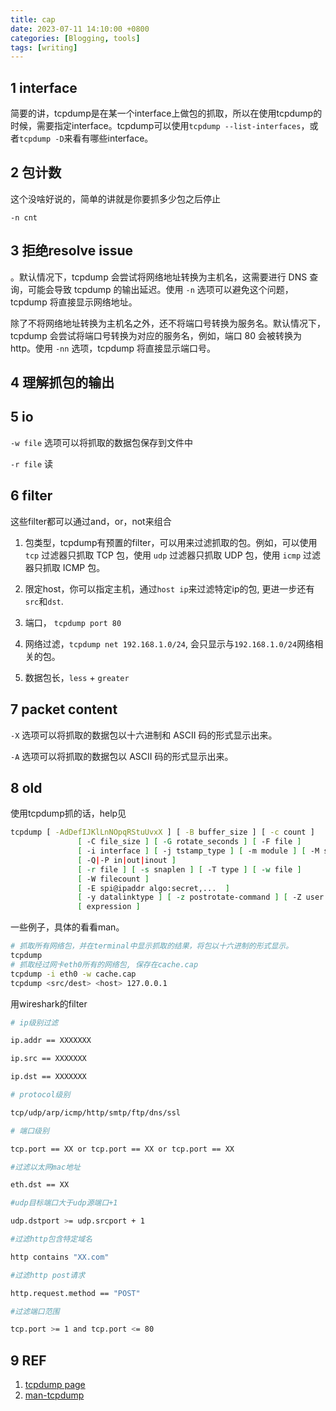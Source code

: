 ```yaml
---
title: cap
date: 2023-07-11 14:10:00 +0800
categories: [Blogging, tools]
tags: [writing]
---
```


## 1 interface

简要的讲，tcpdump是在某一个interface上做包的抓取，所以在使用tcpdump的时候，需要指定interface。tcpdump可以使用`tcpdump --list-interfaces`，或者`tcpdump -D`来看有哪些interface。

## 2 包计数

这个没啥好说的，简单的讲就是你要抓多少包之后停止

`-n cnt`

## 3 拒绝resolve issue

。默认情况下，tcpdump 会尝试将网络地址转换为主机名，这需要进行 DNS 查询，可能会导致 tcpdump 的输出延迟。使用 `-n` 选项可以避免这个问题，tcpdump 将直接显示网络地址。

除了不将网络地址转换为主机名之外，还不将端口号转换为服务名。默认情况下，tcpdump 会尝试将端口号转换为对应的服务名，例如，端口 80 会被转换为 http。使用 `-nn` 选项，tcpdump 将直接显示端口号。

## 4 理解抓包的输出

## 5 io

`-w file` 选项可以将抓取的数据包保存到文件中

`-r file` 读

## 6 filter

这些filter都可以通过and，or，not来组合

1. 包类型，tcpdump有预置的filter，可以用来过滤抓取的包。例如，可以使用 `tcp` 过滤器只抓取 TCP 包，使用 `udp` 过滤器只抓取 UDP 包，使用 `icmp` 过滤器只抓取 ICMP 包。

2. 限定host，你可以指定主机，通过`host ip`来过滤特定ip的包, 更进一步还有`src`和`dst`.

3. 端口， `tcpdump port 80`

4. 网络过滤，`tcpdump net 192.168.1.0/24`, 会只显示与`192.168.1.0/24`网络相关的包。

5. 数据包长，`less` + `greater`

## 7 packet content

`-X` 选项可以将抓取的数据包以十六进制和 ASCII 码的形式显示出来。

`-A` 选项可以将抓取的数据包以 ASCII 码的形式显示出来。

## 8 old

使用tcpdump抓的话，help见

```bash
tcpdump [ -AdDefIJKlLnNOpqRStuUvxX ] [ -B buffer_size ] [ -c count ]
               [ -C file_size ] [ -G rotate_seconds ] [ -F file ]
               [ -i interface ] [ -j tstamp_type ] [ -m module ] [ -M secret ]
               [ -Q|-P in|out|inout ]
               [ -r file ] [ -s snaplen ] [ -T type ] [ -w file ]
               [ -W filecount ]
               [ -E spi@ipaddr algo:secret,...  ]
               [ -y datalinktype ] [ -z postrotate-command ] [ -Z user ]
               [ expression ]
```

一些例子，具体的看看man。

```bash
# 抓取所有网络包，并在terminal中显示抓取的结果，将包以十六进制的形式显示。
tcpdump
# 抓取经过网卡eth0所有的网络包, 保存在cache.cap
tcpdump -i eth0 -w cache.cap
tcpdump <src/dest> <host> 127.0.0.1
```

用wireshark的filter
```bash
# ip级别过滤

ip.addr == XXXXXXX

ip.src == XXXXXXX

ip.dst == XXXXXXX

# protocol级别

tcp/udp/arp/icmp/http/smtp/ftp/dns/ssl

# 端口级别

tcp.port == XX or tcp.port == XX or tcp.port == XX

#过滤以太网mac地址

eth.dst == XX

#udp目标端口大于udp源端口+1

udp.dstport >= udp.srcport + 1

#过滤http包含特定域名

http contains "XX.com"

#过滤http post请求

http.request.method == "POST"

#过滤端口范围

tcp.port >= 1 and tcp.port <= 80
```

## 9 REF

1. [tcpdump page](http://www.tcpdump.org/)
2. [man-tcpdump](https://www.tcpdump.org/manpages/tcpdump.1.html)

